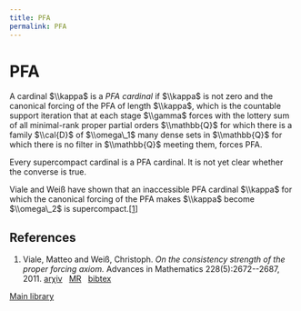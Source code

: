 ```yaml
---
title: PFA
permalink: PFA
---
```

# PFA











A cardinal $\\kappa$ is a *PFA cardinal* if $\\kappa$ is not zero and
the canonical forcing of the PFA of length $\\kappa$, which is the
countable support iteration that at each stage $\\gamma$ forces with the
lottery sum of all minimal-rank proper partial orders $\\mathbb{Q}$ for
which there is a family $\\cal{D}$ of $\\omega\_1$ many dense sets in
$\\mathbb{Q}$ for which there is no filter in $\\mathbb{Q}$ meeting
them, forces PFA.

Every supercompact cardinal is a PFA cardinal. It is not yet clear
whether the converse is true.

Viale and Weiß have shown that an inaccessible PFA cardinal $\\kappa$
for which the canonical forcing of the PFA makes $\\kappa$ become
$\\omega\_2$ is
supercompact.\[[1](#bibkey_VialeWeiss2011:OnConsistencyStrengthPFA)\]

## References

1.  <span id="bibkey_VialeWeiss2011:OnConsistencyStrengthPFA">Viale,
    Matteo and Weiß, Christoph. *On the consistency strength of the
    proper forcing axiom.* Advances in Mathematics
    228(5):2672--2687, 2011.
    <a href="http://arxiv.org/abs/1012.2046" class="extiw">arχiv</a>   <a href="http://web.archive.org/web/20161001214814/http://www.ams.org/mathscinet-getitem?mr=2838054" class="extiw">MR</a>   <a href="javascript:bibpopup(&#39;@article%7BVialeWeiss2011:OnConsistencyStrengthPFA,%20%20%20%20AUTHOR%20=%20%7BViale,%20Matteo%20and%20Weiß,%20Christoph%7D,%3Cbr%3E%20%20%20%20%20TITLE%20=%20%7BOn%20the%20consistency%20strength%20of%20the%20proper%20forcing%20axiom%7D,%3Cbr%3E%20%20%20JOURNAL%20=%20%7BAdvances%20in%20Mathematics%7D,%3Cbr%3E%20%20%20%20VOLUME%20=%20%7B228%7D,%3Cbr%3E%20%20%20%20%20%20YEAR%20=%20%7B2011%7D,%3Cbr%3E%20%20%20%20NUMBER%20=%20%7B5%7D,%3Cbr%3E%20%20%20%20%20PAGES%20=%20%7B2672--2687%7D,%3Cbr%3E%20%20%20%20EPRINT%20=%20%7B1012.2046%7D,%3Cbr%3E%20%20%20MRCLASS%20=%20%7B03E57%20(03E05%2003E55)%7D,%3Cbr%3E%20%20MRNUMBER%20=%20%7BMR2838054%20(2012m:03131)%7D,%3Cbr%3E%7D&#39;)" class="bibtex">bibtex</a></span>

[Main
library](Library "Library")


